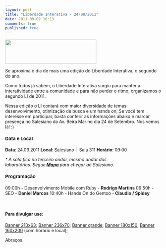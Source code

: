 ```yaml
---
layout: post
title: "Liberdade Interativa - 24/09/2011"
date: 2011-09-02 10:13
comments: true
published: true
---
```


<a href="http://www.tux-es.org/portal/wp-content/uploads/2011/09/tux-es-li-setembro.png"><img class="size-full wp-image-299" title="tux-es-li-setembro" src="http://www.tux-es.org/portal/wp-content/uploads/2011/09/tux-es-li-setembro.png" alt="" width="294" height="78" /></a>

Se aproxima o dia de mais uma edição do Liberdade Interativa, o segundo do ano.

Como todos já sabem, o Liberdade Interativa surgiu para manter a interatividade entre a comunidade e para não perder o ritmo, organizamos o segundo LI de 2011.

Nessa edição o LI contará com maior diversidade de temas: desenvolvimento, otimização de busca e um hands on; Se você tem interesse em participar, basta conferir as informações abaixo e marcar presença no Salesiano da Av. Beira Mar no dia 24 de Setembro. Nos vemos lá! :)
<h4><span class="Apple-style-span" style="font-size: 15px; font-weight: bold;"><strong>Data e Local</strong></span></h4>
<strong>Data</strong>: 24.09.2011
<strong>Local</strong>: Salesiano |  Sala 311
<strong>Horário</strong>: 09:00

<em>* A sala fica no terceiro andar, mesmo andar dos laboratórios. Segue<strong> <a href="http://g.co/maps/at7d">Mapa</a> </strong>para chegar ao Salesiano.</em>
<h4><span class="Apple-style-span" style="font-size: 15px; font-weight: bold;"><strong>Programação</strong></span></h4>
09:00h - Desenvolvimento Mobile com Ruby - <strong>Rodrigo Martins</strong>
09:50h - SEO - <strong>Daniel Marcos</strong>
10:40h - Hands On do Gentoo -<strong> Claudio / Spidey</strong>

&nbsp;
<h4><strong>Para divulgar use:</strong></h4>
<a href="http://www.tux-es.org/portal/wp-content/uploads/2011/09/tux-es-li-setembro-22.png">Banner 210x63</a>; <a href="http://www.tux-es.org/portal/wp-content/uploads/2011/09/tux-es-li-setembro-31.png">Banner 236x70</a>; <a href="http://www.tux-es.org/portal/wp-content/uploads/2011/09/tux-es-li-setembro.png">Banner grande</a>; <a href="http://www.tux-es.org/portal/wp-content/uploads/2011/09/li-setembro-180x150.png">Banner 180x150</a>; <a href="http://www.tux-es.org/portal/wp-content/uploads/2011/09/li-setembro-160x200.png">Banner 160x200</a> (com horário e local);

Abraços.
